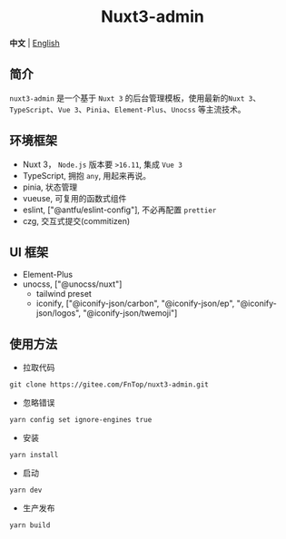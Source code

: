 <h1 align="center">
Nuxt3-admin
</h1>

**中文** | [English](./README.en-US.md)

## 简介
`nuxt3-admin` 是一个基于 `Nuxt 3` 的后台管理模板，使用最新的`Nuxt 3`、`TypeScript`、`Vue 3`、`Pinia`、`Element-Plus`、`Unocss` 等主流技术。  

## 环境框架
- Nuxt 3， `Node.js` 版本要 `>16.11`, 集成 `Vue 3`  
- TypeScript, 拥抱 `any`, 用起来再说。  
- pinia, 状态管理
- vueuse, 可复用的函数式组件
- eslint, ["@antfu/eslint-config"], 不必再配置 `prettier`
- czg, 交互式提交(commitizen)

## UI 框架  
- Element-Plus  
- unocss, ["@unocss/nuxt"]  
  - tailwind preset  
  - iconify, ["@iconify-json/carbon", "@iconify-json/ep", "@iconify-json/logos", "@iconify-json/twemoji"]  

## 使用方法  
- 拉取代码

```
git clone https://gitee.com/FnTop/nuxt3-admin.git  
```
- 忽略错误

```
yarn config set ignore-engines true
```
- 安装

```
yarn install
```
- 启动

```
yarn dev  
```

- 生产发布

```
yarn build  
```
